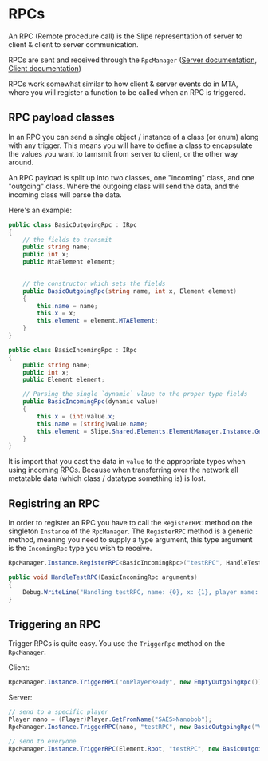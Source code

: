 # RPCs
An RPC (Remote procedure call) is the Slipe representation of server to client & client to server communication.  

RPCs are sent and received through the `RpcManager` ([Server documentation](/api/server/Slipe.Server.Rpc.RpcManager.html), [Client documentation](/api/server/Slipe.Client.Rpc.RpcManager.html))

RPCs work somewhat similar to how client & server events do in MTA, where you will register a function to be called when an RPC is triggered.


## RPC payload classes
In an RPC you can send a single object / instance of a class (or enum) along with any trigger. This means you will have to define a class to encapsulate the values you want to tarnsmit from server to client, or the other way around.

An RPC payload is split up into two classes, one "incoming" class, and one "outgoing" class. Where the outgoing class will send the data, and the incoming class will parse the data.

Here's an example:
```cs
public class BasicOutgoingRpc : IRpc
{
	// the fields to transmit
	public string name;
	public int x;
	public MtaElement element;

	
	// the constructor which sets the fields
	public BasicOutgoingRpc(string name, int x, Element element)
	{
		this.name = name;
		this.x = x;
		this.element = element.MTAElement;
	}
}
```

```cs
public class BasicIncomingRpc : IRpc
{
	public string name;
	public int x;
	public Element element;

	// Parsing the single `dynamic` vlaue to the proper type fields
	public BasicIncomingRpc(dynamic value)
	{
		this.x = (int)value.x;
		this.name = (string)value.name;
		this.element = Slipe.Shared.Elements.ElementManager.Instance.GetElement(value.element);
	}
}
```
It is import that you cast the data in `value` to the appropriate types when using incoming RPCs. Because when transferring over the network all metatable data (which class / datatype something is) is lost.

## Registring an RPC
In order to register an RPC you have to call the `RegisterRPC` method on the singleton `Instance` of the `RpcManager`. The `RegisterRPC` method is a generic method, meaning you need to supply a type argument, this type argument is the `IncomingRpc` type you wish to receive.
```cs
RpcManager.Instance.RegisterRPC<BasicIncomingRpc>("testRPC", HandleTestRPC);

public void HandleTestRPC(BasicIncomingRpc arguments)
{
	Debug.WriteLine("Handling testRPC, name: {0}, x: {1}, player name: {2}", arguments.name, arguments.x, ((Player)arguments.element).Name);
}
```

## Triggering an RPC
Trigger RPCs is quite easy. You use the `TriggerRpc` method on the `RpcManager`.

Client:
```cs
RpcManager.Instance.TriggerRPC("onPlayerReady", new EmptyOutgoingRpc());
```

Server:
```cs
// send to a specific player
Player nano = (Player)Player.GetFromName("SAES>Nanobob");
RpcManager.Instance.TriggerRPC(nano, "testRPC", new BasicOutgoingRpc("Vehicle damage", (int)loss, nano));

// send to everyone
RpcManager.Instance.TriggerRPC(Element.Root, "testRPC", new BasicOutgoingRpc("Vehicle damage", (int)loss, nano));
```